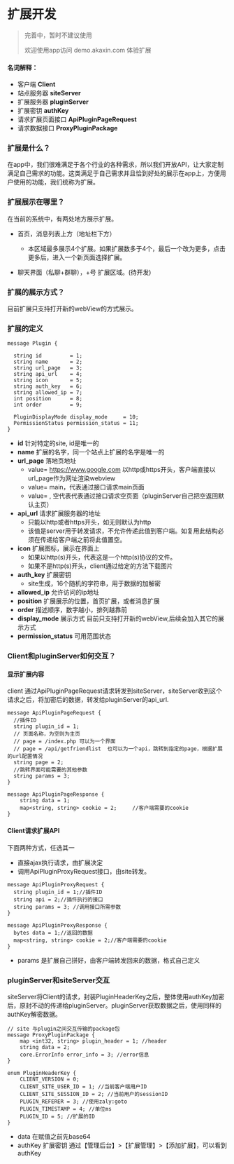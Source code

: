 # 扩展开发

> 完善中，暂时不建议使用
>
> 欢迎使用app访问 demo.akaxin.com 体验扩展


#### 名词解释：
* 客户端 <b>Client</b>
* 站点服务器 	<b>siteServer</b>
* 扩展服务器  <b>pluginServer</b>
* 扩展密钥 <b>authKey</b>
* 请求扩展页面接口 <b>ApiPluginPageRequest</b>
* 请求数据接口 <b>ProxyPluginPackage</b>

### <b> 扩展是什么？</b>

在app中，我们很难满足于各个行业的各种需求，所以我们开放API，让大家定制满足自己需求的功能。这类满足于自己需求并且恰到好处的展示在app上，方便用户使用的功能，我们统称为扩展。

### <b>扩展展示在哪里？</b>

在当前的系统中，有两处地方展示扩展。

* 首页，消息列表上方（地址栏下方）
	* 本区域最多展示4个扩展。如果扩展数多于4个，最后一个改为更多，点击更多后，进入一个新页面选择扩展。

* 聊天界面（私聊+群聊），+号 扩展区域。(待开发)

### <b>扩展的展示方式？</b>

目前扩展只支持打开新的webView的方式展示。

### <b>扩展的定义</b>

```
message Plugin {

  string id 		= 1;
  string name 		= 2;
  string url_page   = 3;
  string api_url 	= 4;
  string icon 		= 5;
  string auth_key 	= 6;
  string allowed_ip = 7;
  int position 		= 8;
  int order 		= 9;

  PluginDisplayMode display_mode 	 = 10;
  PermissionStatus permission_status = 11;
}
```
* <b>id</b> 针对特定的site, id是唯一的
* <b>name</b> 扩展的名字，同一个站点上扩展的名字是唯一的
* <b>url_page</b> 落地页地址
	* value= https://www.google.com 以http或https开头，客户端直接以url_page作为网址渲染webview
	* value= main，代表通过接口请求main页面
	* value=   , 空代表代表通过接口请求空页面（pluginServer自己把空返回默认主页）
* <b>api_url</b> 请求扩展服务器的地址
	* 只能以http或者https开头，如无则默认为http
	* 该值是server用于转发请求，不允许传递此值到客户端。如复用此结构必须在传递给客户端之前将此值置空。
* <b>icon</b> 扩展图标，展示在界面上
	* 如果以http(s)开头，代表这是一个http(s)协议的文件。
	* 如果不是http(s)开头，client通过给定的方法下载图片
* <b>auth_key</b> 扩展密钥
	* site生成，16个随机的字符串，用于数据的加解密
* <b> allowed_ip</b> 允许访问的ip地址
* <b> position</b>  扩展展示的位置，首页扩展，或者消息扩展
* <b>order</b> 描述顺序，数字越小，排列越靠前
* <b>display_mode</b> 展示方式  目前只支持打开新的webView,后续会加入其它的展示方式
* <b>permission_status</b> 可用范围状态


### <b>Client和pluginServer如何交互？</b>

#### 显示扩展内容

client 通过ApiPluginPageRequest请求转发到siteServer，siteServer收到这个请求之后，将加密后的数据，转发给pluginServer的api_url.

```
message ApiPluginPageRequest {
  //插件ID
  string plugin_id = 1;  
  // 页面名称，为空则为主页
  // page = /index.php 可以为一个界面
  // page = /api/getfriendlist  也可以为一个api，跳转到指定的page，根据扩展的url配置情况
  string page = 2;
  //跳转界面可能需要的其他参数
  string params = 3;
}

message ApiPluginPageResponse {
	string data = 1;
	map<string, string> cookie = 2;		//客户端需要的cookie
}

```

#### Client请求扩展API

下面两种方式，任选其一

* 直接ajax执行请求，由扩展决定
* 调用ApiPluginProxyRequest接口，由site转发。

```
message ApiPluginProxyRequest {
  string plugin_id = 1;//插件ID
  string api = 2;//插件执行的接口
  string params = 3; //调用接口所需参数
}

message ApiPluginProxyResponse {
  bytes data = 1;//返回的数据
  map<string, string> cookie = 2;//客户端需要的cookie
}

```

* params 是扩展自己拼好，由客户端转发回来的数据，格式自己定义

### <b>pluginServer和siteServer交互</b>

siteServer将Client的请求，封装PluginHeaderKey之后，整体使用authKey加密后，原封不动的传递给pluginServer。pluginServer获取数据之后，使用同样的authKey解密数据。

```
// site 与plugin之间交互传输的package包
message ProxyPluginPackage {
	map <int32, string> plugin_header = 1; //header
	string data = 2;
	core.ErrorInfo error_info = 3; //error信息
}

enum PluginHeaderKey {
	CLIENT_VERSION = 0;
	CLIENT_SITE_USER_ID = 1; //当前客户端用户ID
	CLIENT_SITE_SESSION_ID = 2; //当前用户的sessionID
	PLUGIN_REFERER = 3; //使用zaly:goto
	PLUGIN_TIMESTAMP = 4; //单位ms
	PLUGIN_ID = 5; //扩展的ID
}

```

* data  在赋值之前先base64
* authKey 扩展密钥 通过【管理后台】>【扩展管理】>【添加扩展】，可以看到authKey







